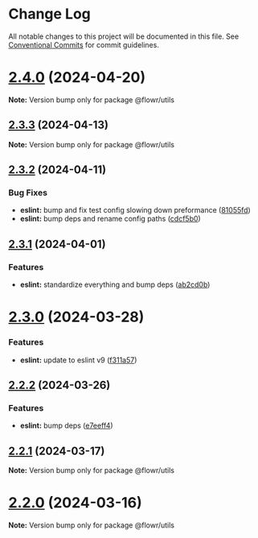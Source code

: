 # Change Log

All notable changes to this project will be documented in this file.
See [Conventional Commits](https://conventionalcommits.org) for commit guidelines.

# [2.4.0](https://github.com/pulseflow/pastel/compare/v2.3.3...v2.4.0) (2024-04-20)

**Note:** Version bump only for package @flowr/utils





## [2.3.3](https://github.com/pulseflow/pastel/compare/v2.3.2...v2.3.3) (2024-04-13)

**Note:** Version bump only for package @flowr/utils





## [2.3.2](https://github.com/pulseflow/pastel/compare/v2.3.1...v2.3.2) (2024-04-11)


### Bug Fixes

* **eslint:** bump and fix test config slowing down preformance ([81055fd](https://github.com/pulseflow/pastel/commit/81055fd014e675c11eaf1899936626754722b41a))
* **eslint:** bump deps and rename config paths ([cdcf5b0](https://github.com/pulseflow/pastel/commit/cdcf5b07356369f987ef77d8b44e3834493dc038))





## [2.3.1](https://github.com/pulseflow/pastel/compare/v2.3.0...v2.3.1) (2024-04-01)


### Features

* **eslint:** standardize everything and bump deps ([ab2cd0b](https://github.com/pulseflow/pastel/commit/ab2cd0ba8fa7211c4b781ba04474ea1c269f7ce8))





# [2.3.0](https://github.com/pulseflow/pastel/compare/v2.2.2...v2.3.0) (2024-03-28)


### Features

* **eslint:** update to eslint v9 ([f311a57](https://github.com/pulseflow/pastel/commit/f311a574db134bdc94ba08508fafdafea7d0f9c9))





## [2.2.2](https://github.com/pulseflow/pastel/compare/v2.2.1...v2.2.2) (2024-03-26)


### Features

* **eslint:** bump deps ([e7eeff4](https://github.com/pulseflow/pastel/commit/e7eeff411d165b75db885902ab6f0a878b61d00c))





## [2.2.1](https://github.com/pulseflow/pastel/compare/v2.2.0...v2.2.1) (2024-03-17)

**Note:** Version bump only for package @flowr/utils





# [2.2.0](https://github.com/pulseflow/pastel/compare/v2.1.0...v2.2.0) (2024-03-16)

**Note:** Version bump only for package @flowr/utils

